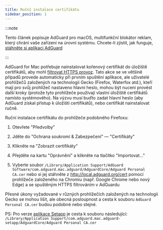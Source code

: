 ```yaml
---
title: Ruční instalace certifikátu
sidebar_position: 1
---
```


:::note

Tento článek popisuje AdGuard pro macOS, multifunkční blokátor reklam, který chrání vaše zařízení na úrovni systému. Chcete-li zjistit, jak funguje, [stáhněte si aplikaci AdGuard](https://adguard.com/download.html?auto=true)

:::

AdGuard for Mac potřebuje nainstalovat kořenový certifikát do úložiště certifikátů, aby mohl [filtrovat HTTPS provoz](/general/https-filtering/what-is-https-filtering). Tato akce se ve většině případů provede automaticky při prvním spuštění aplikace, ale uživatelé prohlížečů založených na technologii Gecko (Firefox, Waterfox atd.), kteří mají pro svůj prohlížeč nastaveno hlavní heslo, mohou být nuceni provést další kroky (protože tyto prohlížeče používají vlastní úložiště certifikátů namísto systémového). Na výzvu musí buďto zadat hlavní heslo (aby AdGuard získal přístup k úložišti certifikátů), nebo certifikát nainstalovat ručně.

Ruční instalace certifikátu do prohlížeče podobného Firefoxu:

  1. Otevřete "Předvolby"

  2. Jděte do "Ochrana soukromí & Zabezpečení" — "Certifikáty"

  3. Klikněte na "Zobrazit certifikáty"

  4. Přejděte na kartu "Oprávnění" a klikněte na tlačítko "Importovat..."

  5. Vyberte soubor `/Library/Application Support/AdGuard Software/com.adguard.mac.adguard/AdguardCore/Adguard Personal CA.cer` nebo si jej stáhněte z http://local.adguard.org/cert pomocí prohlížeče založeného na Chromiu (např. Google Chrome nebo nový Edge) a se spuštěným HTTPS filtrováním v AdGuardu

Přesné úkony vyžadované v různých prohlížečích založených na technologii Gecko se mohou lišit, ale obecná posloupnost a cesta k souboru `AdGuard Personal CA.cer` budou podobné nebo stejné.

PS: Pro verze [aplikace Setapp](https://setapp.com/apps/adguard) je cesta k souboru následující: `/Library/Application Support/com.adguard.mac.adguard-setapp/AdguardCore/Adguard Personal CA.cer`